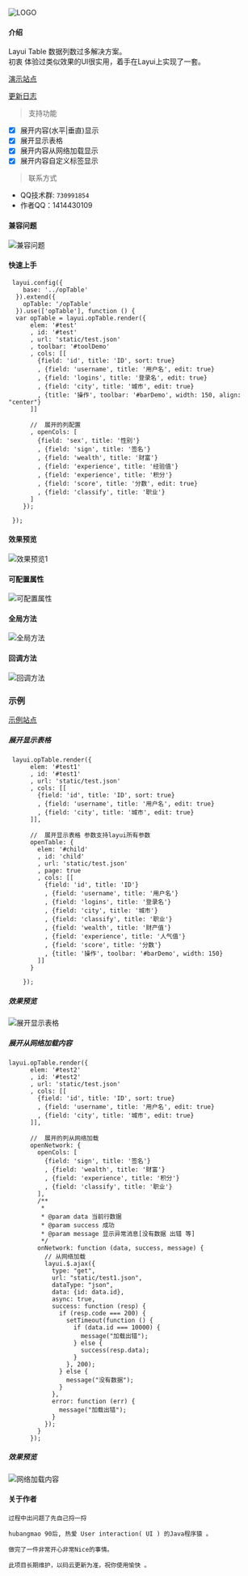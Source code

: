   
![LOGO](https://images.gitee.com/uploads/images/2020/0315/012812_0de54be0_734930.png "OPTable.png")  
  
  
####  **介绍** 

Layui Table 数据列数过多解决方案。  
初衷 体验过类似效果的UI很实用，着手在Layui上实现了一套。   

[演示站点](https://hbangmao.gitee.io/OPTable/index.html) 

[更新日志](https://gitee.com/Hbangmao/layui-op-table/releases)  
  
> 支持功能

- [x] 展开内容(水平|垂直)显示
- [x] 展开显示表格
- [x] 展开内容从网络加载显示
- [x] 展开内容自定义标签显示

> 联系方式 

- QQ技术群: `730991854`
- 作者QQ：1414430109

#### 兼容问题 
![兼容问题](https://images.gitee.com/uploads/images/2020/0315/013759_46c24bb2_734930.png "QQ截图20200315011447.png")

<!--
#### 打赏 
如果喜欢作者的组件, 可以请作者喝肥仔水 ^_^  
   
![输入图片说明](https://images.gitee.com/uploads/images/2020/0315/021540_bbed19b7_734930.png "ic-wx-pay.png")
![输入图片说明](https://images.gitee.com/uploads/images/2020/0315/021820_92c76b92_734930.png "101525_207b41b2_734930.png")
-->

#### 快速上手 

```
 layui.config({
    base: '../opTable'
  }).extend({
    opTable: '/opTable'
  }).use(['opTable'], function () {
  var opTable = layui.opTable.render({
      elem: '#test'
      , id: '#test'
      , url: 'static/test.json'
      , toolbar: '#toolDemo'
      , cols: [[
        {field: 'id', title: 'ID', sort: true}
        , {field: 'username', title: '用户名', edit: true}
        , {field: 'logins', title: '登录名', edit: true}
        , {field: 'city', title: '城市', edit: true}
        , {title: '操作', toolbar: '#barDemo', width: 150, align: "center"}
      ]]

      //  展开的列配置
      , openCols: [
        {field: 'sex', title: '性别'}
        , {field: 'sign', title: '签名'}
        , {field: 'wealth', title: '财富'}
        , {field: 'experience', title: '经验值'}
        , {field: 'experience', title: '积分'}
        , {field: 'score', title: '分数', edit: true}
        , {field: 'classify', title: '职业'}
      ]
    });
    
 });
```
#### 效果预览
![效果预览1](https://images.gitee.com/uploads/images/2020/0315/014102_eab37903_734930.png "demo_看图王.png")

#### 可配置属性  
![可配置属性](https://images.gitee.com/uploads/images/2020/0316/130215_a7c537de_734930.png "属性.png")
#### 全局方法
![全局方法](https://images.gitee.com/uploads/images/2020/0316/130239_0067a947_734930.png "全局方法.png") 
#### 回调方法
![回调方法](https://images.gitee.com/uploads/images/2020/0316/130301_0042a2e9_734930.png "回调方法.png")

###  示例
[示例站点](https://hbangmao.gitee.io/OPTable/index.html)


##### 展开显示表格

```
 layui.opTable.render({
      elem: '#test1'
      , id: '#test1'
      , url: 'static/test.json'
      , cols: [[
        {field: 'id', title: 'ID', sort: true}
        , {field: 'username', title: '用户名', edit: true}
        , {field: 'city', title: '城市', edit: true}
      ]],

      //  展开显示表格 参数支持layui所有参数
      openTable: {
        elem: '#child'
        , id: 'child'
        , url: 'static/test.json'
        , page: true
        , cols: [[
          {field: 'id', title: 'ID'}
          , {field: 'username', title: '用户名'}
          , {field: 'logins', title: '登录名'}
          , {field: 'city', title: '城市'}
          , {field: 'classify', title: '职业'}
          , {field: 'wealth', title: '财产值'}
          , {field: 'experience', title: '人气值'}
          , {field: 'score', title: '分数'}
          , {title: '操作', toolbar: '#barDemo', width: 150}
        ]]
      }

    });
```
##### 效果预览

![展开显示表格](https://images.gitee.com/uploads/images/2020/0315/014136_eb18a686_734930.png "demo-open-table.png")

##### 展开从网络加载内容

```
layui.opTable.render({
      elem: '#test2'
      , id: '#test2'
      , url: 'static/test.json'
      , cols: [[
        {field: 'id', title: 'ID', sort: true}
        , {field: 'username', title: '用户名', edit: true}
        , {field: 'city', title: '城市', edit: true}
      ]],

      //  展开的列从网络加载
      openNetwork: {
        openCols: [
          {field: 'sign', title: '签名'}
          , {field: 'wealth', title: '财富'}
          , {field: 'experience', title: '积分'}
          , {field: 'classify', title: '职业'}
        ],
        /**
         *
         * @param data 当前行数据
         * @param success 成功
         * @param message 显示异常消息[没有数据 出错 等]
         */
        onNetwork: function (data, success, message) {
          // 从网络加载
          layui.$.ajax({
            type: "get",
            url: "static/test1.json",
            dataType: "json",
            data: {id: data.id},
            async: true,
            success: function (resp) {
              if (resp.code === 200) {
                setTimeout(function () {
                  if (data.id === 10000) {
                    message("加载出错");
                  } else {
                    success(resp.data);
                  }
                }, 200);
              } else {
                message("没有数据");
              }
            },
            error: function (err) {
              message("加载出错");
            }
          });
        }
      });
```
##### 效果预览
![网络加载内容](https://images.gitee.com/uploads/images/2020/0315/014826_355e5d44_734930.png "demo-network.png")

#### 关于作者


```
过程中出问题了先自己捋一捋 

hubangmao 90后, 热爱 User interaction( UI ) 的Java程序猿 。

做完了一件非常开心非常Nice的事情。

此项目长期维护，以码云更新为准，祝你使用愉快 。  

```




